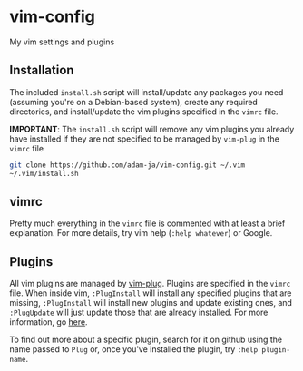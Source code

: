# vim-config

My vim settings and plugins

## Installation

The included `install.sh` script will install/update any packages you need (assuming you're on a Debian-based system), create any required directories, and install/update the vim plugins specified in the `vimrc` file.

**IMPORTANT**: The `install.sh` script will remove any vim plugins you already have installed if they are not specified to be managed by `vim-plug` in the `vimrc` file
```sh
git clone https://github.com/adam-ja/vim-config.git ~/.vim
~/.vim/install.sh
```
## vimrc

Pretty much everything in the `vimrc` file is commented with at least a brief explanation. For more details, try vim help (`:help whatever`) or Google.

## Plugins

All vim plugins are managed by [vim-plug](https://github.com/junegunn/vim-plug). Plugins are specified in the `vimrc` file. When inside vim, `:PlugInstall` will install any specified plugins that are missing, `:PlugInstall` will install new plugins and update existing ones, and `:PlugUpdate` will just update those that are already installed. For more information, go [here](https://github.com/junegunn/vim-plug).

To find out more about a specific plugin, search for it on github using the name passed to `Plug` or, once you've installed the plugin, try `:help plugin-name`.
